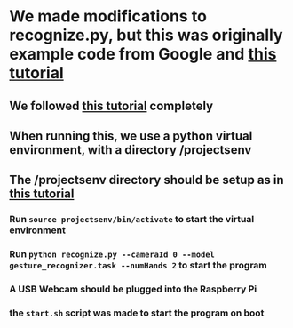 # We made modifications to recognize.py, but this was originally example code from Google and [this tutorial](https://randomnerdtutorials.com/install-mediapipe-raspberry-pi/)
## We followed [this tutorial](https://randomnerdtutorials.com/install-mediapipe-raspberry-pi/) completely
## When running this, we use a python virtual environment, with a directory /projectsenv
## The /projectsenv directory should be setup as in [this tutorial](https://randomnerdtutorials.com/install-opencv-raspberry-pi/)
### Run ```source projectsenv/bin/activate``` to start the virtual environment
### Run ```python recognize.py --cameraId 0 --model gesture_recognizer.task --numHands 2``` to start the program
### A USB Webcam should be plugged into the Raspberry Pi
### the ```start.sh``` script was made to start the program on boot
